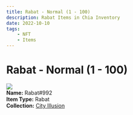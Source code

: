 ```yaml
---
title: Rabat - Normal (1 - 100)
description: Rabat Items in Chia Inventory
date: 2022-10-10
tags:
    - NFT
    - Items
---
```


# Rabat - Normal (1 - 100)
<div class="item_thumbnail">
<img loading="lazy" src="https://rhw7takdnlxrnabru6q2bw6hlr2kgfdiltwws242g53hrvhr.arweave.net/ie35gUNq7xaAMaeh_oNvHXHSjFGhc7Wlrmjd2_eNTx8"><br/>
<div><strong>Name:</strong> Rabat#992</div>
<div><strong>Item Type:</strong> Rabat</div>
<div><strong>Collection:</strong> <a href="https://www.spacescan.io/xch/nft/collection/col1lend2dcn558km4wcwta4xnkfv3xpcmlp9kyt0m909emvfxechlyqdl5ndg">City Illusion</a></div>
</div>

